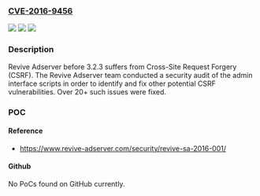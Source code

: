 ### [CVE-2016-9456](https://cve.mitre.org/cgi-bin/cvename.cgi?name=CVE-2016-9456)
![](https://img.shields.io/static/v1?label=Product&message=Revive%20Adserver%20All%20versions%20before%203.2.3&color=blue)
![](https://img.shields.io/static/v1?label=Version&message=n%2Fa&color=blue)
![](https://img.shields.io/static/v1?label=Vulnerability&message=Cross-Site%20Request%20Forgery%20(CSRF)%20(CWE-352)&color=brighgreen)

### Description

Revive Adserver before 3.2.3 suffers from Cross-Site Request Forgery (CSRF). The Revive Adserver team conducted a security audit of the admin interface scripts in order to identify and fix other potential CSRF vulnerabilities. Over 20+ such issues were fixed.

### POC

#### Reference
- https://www.revive-adserver.com/security/revive-sa-2016-001/

#### Github
No PoCs found on GitHub currently.


